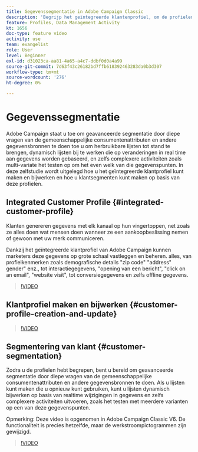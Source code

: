 ```yaml
---
title: Gegevenssegmentatie in Adobe Campaign Classic
description: 'Begrijp het geïntegreerde klantenprofiel, om de profielen tot stand te brengen en bij te werken en hoe te om klantensegmenten tot stand te brengen die op deze profielen worden gebaseerd. '
feature: Profiles, Data Management Activity
kt: 1656
doc-type: feature video
activity: use
team: evangelist
role: User
level: Beginner
exl-id: d31023ca-aa81-4a65-a4c7-ddbf0d0a4a99
source-git-commit: 7d63f43c26182bd7ffb618392463283da0b3d307
workflow-type: tm+mt
source-wordcount: '276'
ht-degree: 0%

---
```


# Gegevenssegmentatie

Adobe Campaign staat u toe om geavanceerde segmentatie door diepe vragen van de gemeenschappelijke consumentenattributen en andere gegevensbronnen te doen toe u om herbruikbare lijsten tot stand te brengen, dynamisch lijsten bij te werken die op veranderingen in real time aan gegevens worden gebaseerd, en zelfs complexere activiteiten zoals multi-variate het testen op om het even welk van die gegevenspunten. In deze zelfstudie wordt uitgelegd hoe u het geïntegreerde klantprofiel kunt maken en bijwerken en hoe u klantsegmenten kunt maken op basis van deze profielen.

## Integrated Customer Profile {#integrated-customer-profile}

Klanten genereren gegevens met elk kanaal op hun vingertoppen, net zoals ze alles doen wat mensen doen wanneer ze een aankoopbeslissing nemen of gewoon met uw merk communiceren.

Dankzij het geïntegreerde klantprofiel van Adobe Campaign kunnen marketers deze gegevens op grote schaal vastleggen en beheren. alles, van profielkenmerken zoals demografische details &quot;zip code&quot; &quot;address&quot; gender&quot; enz., tot interactiegegevens, &quot;opening van een bericht&quot;, &quot;click on an email&quot;, &quot;website visit&quot;, tot conversiegegevens en zelfs offline gegevens.

>[!VIDEO](https://video.tv.adobe.com/v/23629?quality=12)

## Klantprofiel maken en bijwerken {#customer-profile-creation-and-update}

>[!VIDEO](https://video.tv.adobe.com/v/23632?quality=12)

## Segmentering van klant  {#customer-segmentation}

Zodra u de profielen hebt begrepen, bent u bereid om geavanceerde segmentatie door diepe vragen van de gemeenschappelijke consumentenattributen en andere gegevensbronnen te doen. Als u lijsten kunt maken die u opnieuw kunt gebruiken, kunt u lijsten dynamisch bijwerken op basis van realtime wijzigingen in gegevens en zelfs complexere activiteiten uitvoeren, zoals het testen met meerdere varianten op een van deze gegevenspunten.

Opmerking: Deze video is opgenomen in Adobe Campaign Classic V6. De functionaliteit is precies hetzelfde, maar de werkstroompictogrammen zijn gewijzigd.

>[!VIDEO](https://video.tv.adobe.com/v/23635?quality=12)

